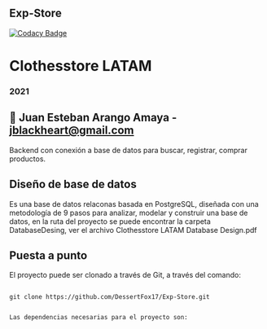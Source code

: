 ## Exp-Store
[![Codacy Badge](https://api.codacy.com/project/badge/Grade/7abc97e87ae94e14bb3d85f6288e0c0e)](https://app.codacy.com/gh/DessertFox17/Exp-Store?utm_source=github.com&utm_medium=referral&utm_content=DessertFox17/Exp-Store&utm_campaign=Badge_Grade_Settings)

#  Clothesstore LATAM

### 2021

## 👥 Juan Esteban Arango Amaya - jblackheart@gmail.com

Backend con conexión a base de datos para buscar, registrar, comprar productos.

## Diseño de base de datos

Es una base de datos relaconas basada en PostgreSQL, diseñada con una metodología 
de 9 pasos para analizar, modelar y construir una base de datos, en la ruta del 
proyecto se puede encontrar la carpeta DatabaseDesing, ver el archivo Clothesstore 
LATAM Database Design.pdf

## Puesta a punto 

El proyecto puede ser clonado a través de Git, a través del comando:

<code>
git clone https://github.com/DessertFox17/Exp-Store.git


Las dependencias necesarias para el proyecto son:

